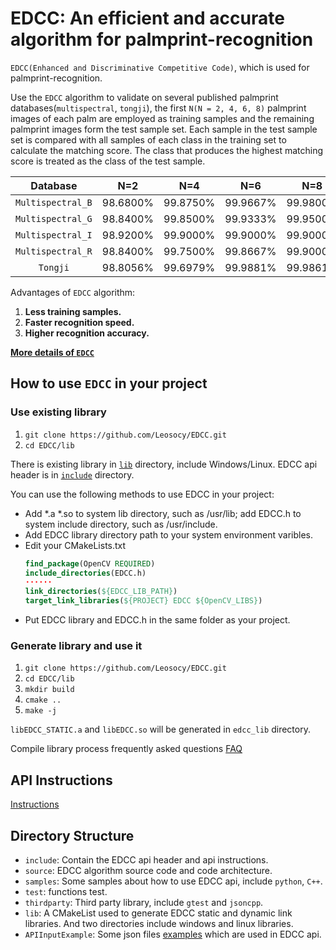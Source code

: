 # EDCC: An efficient and accurate algorithm for palmprint-recognition

`EDCC(Enhanced and Discriminative Competitive Code)`, which is used for palmprint-recognition.

Use the `EDCC` algorithm to validate on several published palmprint databases(`multispectral`, `tongji`), the first `N(N = 2, 4, 6, 8)` palmprint images of each palm are employed as training samples and the remaining palmprint images form the test sample set. Each sample in the test sample set is compared with all samples of each class in the training set to calculate the matching score. The class that produces the highest matching score is treated as the class of the test sample.

|       Database      |   N=2   |   N=4   |   N=6   |   N=8   |
|      :-------:      | :-----: | :-----: | :-----: | :-----: |
|  `Multispectral_B`  |98.6800% |99.8750% |99.9667% |99.9800% |
|  `Multispectral_G`  |98.8400% |99.8500% |99.9333% |99.9500% |
|  `Multispectral_I`  |98.9200% |99.9000% |99.9000% |99.9000% |
|  `Multispectral_R`  |98.8400% |99.7500% |99.8667% |99.9000% |
|       `Tongji`      |98.8056% |99.6979% |99.9881% |99.9861% |

Advantages of `EDCC` algorithm:

1. **Less training samples.**
1. **Faster recognition speed.**
1. **Higher recognition accuracy.**

[**More details of `EDCC`**](https://leosocy.github.io/2017/10/18/EDCC-Algorithm/)

## How to use `EDCC` in your project

### Use existing library

1. `git clone https://github.com/Leosocy/EDCC.git`
1. `cd EDCC/lib`

There is existing library in [`lib`](https://github.com/Leosocy/EDCC/tree/master/lib) directory, include Windows/Linux. EDCC api header is in [`include`](https://github.com/Leosocy/EDCC/tree/master/include) directory.

You can use the following methods to use EDCC in your project:

- Add *.a *.so to system lib directory, such as /usr/lib; add EDCC.h to system include directory, such as /usr/include.
- Add EDCC library directory path to your system environment varibles.
- Edit your CMakeLists.txt
    ```cmake
    find_package(OpenCV REQUIRED)
    include_directories(EDCC.h)
    ······
    link_directories(${EDCC_LIB_PATH})
    target_link_libraries(${PROJECT} EDCC ${OpenCV_LIBS})
    ```
- Put EDCC library and EDCC.h in the same folder as your project.

### Generate library and use it

1. `git clone https://github.com/Leosocy/EDCC.git`
1. `cd EDCC/lib`
1. `mkdir build`
1. `cmake ..`
1. `make -j`

`libEDCC_STATIC.a` and `libEDCC.so` will be generated in `edcc_lib` directory.

Compile library process frequently asked questions [FAQ](https://github.com/Leosocy/EDCC/tree/master/lib)

## API Instructions

[Instructions](https://github.com/Leosocy/EDCC/tree/master/include)

## Directory Structure

- `include`: Contain the EDCC api header and api instructions.
- `source`: EDCC algorithm source code and code architecture.
- `samples`: Some samples about how to use EDCC api, include `python`, `C++`.
- `test`: functions test.
- `thirdparty`: Third party library, include `gtest` and `jsoncpp`.
- `lib`: A CMakeList used to generate EDCC static and dynamic link libraries. And two directories include windows and linux libraries.
- `APIInputExample`: Some json files [examples](https://github.com/Leosocy/EDCC/tree/master/APIInputExample) which are used in EDCC api.
